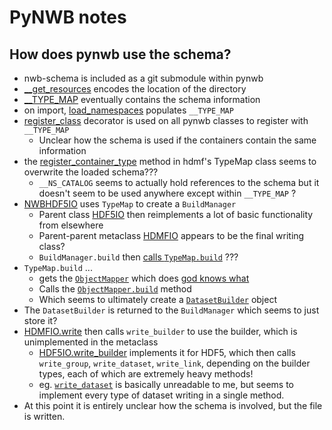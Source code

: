 # PyNWB notes

## How does pynwb use the schema?

* nwb-schema is included as a git submodule within pynwb
* [__get_resources](https://github.com/NeurodataWithoutBorders/pynwb/blob/dev/src/pynwb/__init__.py#L23) encodes the location of the directory
* [__TYPE_MAP](https://github.com/NeurodataWithoutBorders/pynwb/blob/dev/src/pynwb/__init__.py#L51) eventually contains the schema information
* on import, [load_namespaces](https://github.com/NeurodataWithoutBorders/pynwb/blob/dev/src/pynwb/__init__.py#L115-L116) populates `__TYPE_MAP`
* [register_class](https://github.com/NeurodataWithoutBorders/pynwb/blob/dev/src/pynwb/__init__.py#L135-L136) decorator is used on all pynwb classes to register with `__TYPE_MAP`
  * Unclear how the schema is used if the containers contain the same information
* the [register_container_type](https://github.com/hdmf-dev/hdmf/blob/dd39b3878523c4b03f5286fc740752befd192d8b/src/hdmf/build/manager.py#L727-L736) method in hdmf's TypeMap class seems to overwrite the loaded schema???
  * `__NS_CATALOG` seems to actually hold references to the schema but it doesn't seem to be used anywhere except within `__TYPE_MAP` ? 
* [NWBHDF5IO](https://github.com/NeurodataWithoutBorders/pynwb/blob/dev/src/pynwb/__init__.py#L237-L238) uses `TypeMap` to create a `BuildManager`
  * Parent class [HDF5IO](https://github.com/hdmf-dev/hdmf/blob/dd39b3878523c4b03f5286fc740752befd192d8b/src/hdmf/backends/hdf5/h5tools.py#L37) then reimplements a lot of basic functionality from elsewhere
  * Parent-parent metaclass [HDMFIO](https://github.com/hdmf-dev/hdmf/blob/dev/src/hdmf/backends/io.py) appears to be the final writing class?
  * `BuildManager.build` then [calls `TypeMap.build`](https://github.com/hdmf-dev/hdmf/blob/dd39b3878523c4b03f5286fc740752befd192d8b/src/hdmf/build/manager.py#L171) ???
* `TypeMap.build` ...
  * gets the [`ObjectMapper`](https://github.com/hdmf-dev/hdmf/blob/dd39b3878523c4b03f5286fc740752befd192d8b/src/hdmf/build/manager.py#L763) which does [god knows what](https://github.com/hdmf-dev/hdmf/blob/dd39b3878523c4b03f5286fc740752befd192d8b/src/hdmf/build/manager.py#L697)
  * Calls the [`ObjectMapper.build`](https://github.com/hdmf-dev/hdmf/blob/dd39b3878523c4b03f5286fc740752befd192d8b/src/hdmf/build/objectmapper.py#L700) method
  * Which seems to ultimately create a [`DatasetBuilder`](https://github.com/hdmf-dev/hdmf/blob/dev/src/hdmf/build/builders.py#L315) object
* The `DatasetBuilder` is returned to the `BuildManager` which seems to just store it?
* [HDMFIO.write](https://github.com/hdmf-dev/hdmf/blob/dd39b3878523c4b03f5286fc740752befd192d8b/src/hdmf/backends/io.py#L78) then calls `write_builder` to use the builder, which is unimplemented in the metaclass
  * [HDF5IO.write_builder](https://github.com/hdmf-dev/hdmf/blob/dd39b3878523c4b03f5286fc740752befd192d8b/src/hdmf/backends/hdf5/h5tools.py#L806) implements it for HDF5, which then calls `write_group`, `write_dataset`, `write_link`, depending on the builder types, each of which are extremely heavy methods! 
  * eg. [`write_dataset`](https://github.com/hdmf-dev/hdmf/blob/dd39b3878523c4b03f5286fc740752befd192d8b/src/hdmf/backends/hdf5/h5tools.py#L1080) is basically unreadable to me, but seems to implement every type of dataset writing in a single method.
* At this point it is entirely unclear how the schema is involved, but the file is written.